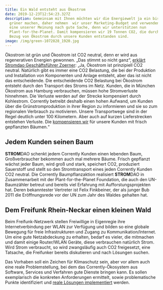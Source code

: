 ```yaml
---
title: Ein Wald entsteht aus Ökostrom
date: 2019-12-23T12:54:23.327Z
description: Gemeinsam mit Ihnen möchten wir die Energiewelt ja ein bisschen
  grüner machen, daher nehmen  wir unser Marketing-Budget und verwenden es für
  eine unserer Meinung nach gute Sache, denn wir unterstützen nun
  Plant-for-the-Planet. Damit kompensieren wir 19 Tonnen CO2, die durch den
  Bezug von Ökostrom durch unsere Kunden entstanden sind.
image: /img/green-1072828_1920.jpg
---
```

Ökostrom ist grün und Ökostrom ist CO2 neutral, denn er wird aus regenerativen Energien gewonnen. „Das stimmt so nicht ganz“, [erklärt Stromdao Geschäftsführer Zoerner](https://blog.stromhaltig.de/2019/12/darum-ist-oekostrom-klimafreundlicher-aber-nicht-klimaneutral/): „Ja, Ökostrom ist prinzipiell CO2 neutral. Natürlich gibt es immer eine CO2 Belastung, die bei der Produktion und Installation von Komponenten und Anlage entsteht, aber das ist nicht das entscheidende. Die entscheidende CO2 Belastung bei Ökostrom entsteht durch den Transport des Stroms im Netz. Kunden, die in München Ökostrom aus Hamburg verbrauchen, müssen hohe Stromverluste hinnehmen. Die Verluste werden auf der Strecke kompensiert durch Kohlestrom. Corrently betreibt deshalb einen hohen Aufwand, um Kunden über die Grünstromproduktion in ihrer Region zu informieren und sie so zum regionalen Verbrauch zu motivieren. Unsere Transportwege sind in der Regel deutlich unter 100 Kilometern. Aber auch auf kurzen Lieferstrecken entstehen Verluste. Die [kompensieren wir](https://corrently.de/co2.html) für unsere Kunden mit frisch gepflanzten Bäumen.“

## Jedem Kunden seinen Baum

**STROM**DAO schenkt jedem Corrently Kunden einen lebenden Baum, Großverbraucher bekommen auch mal mehrere Bäume. Frisch gepflanzt wächst jeder Baum, wird groß und stark, speichert CO2, produziert Sauerstoff und stellt so den Stromtransport eines jeden Corrently Kunden CO2 neutral. Die Corrently Baumpflanzaktion realisiert **STROM**DAO in Zusammenarbeit mit der Plant-for-the-Planet Foundation, die auch den UN-Baumzähler betreut und bereits viel Erfahrung mit Aufforstungsprojekten hat. Deren bekanntester Vertreter ist Felix Finkbeiner, der als junger Bub 2011 die Eröffnungsrede vor der UN zum Jahr des Waldes gehalten hat.

## Dem Freifunk Rhein-Neckar einen kleinen Wald

Beim Freifunk-Netzwerk stellen Freiwillige in Eigenregie ihre Internetverbindung per WLAN zur Verfügung und bilden so eine globale Bewegung für freie Infrastrukturen und Zugang zu Kommunikation/Internet. Um eine gute Netzabdeckung zu erhalten, bedarf es vieler, die mitmachen und damit einige Router/WLAN Geräte, diese verbrauchen natürlich Strom. Wird Strom verbraucht, so wird zwangsläufig auch CO2 freigesetzt, eine Tatsache, die Freifunker bereits diskutieren und nach Lösungen suchen.

Das Vorhaben soll ein Zeichen für Klimaschutz sein, aber vor allem auch eine reale Problemstellung, bei dem das Corrently-Ökosystem aus Software, Services und Verfahren gute Dienste bringen kann. Es sollen exemplarisch die konkreten Anforderungen ermittelt, sowie problematische Punkte identifiziert und [reale Lösungen implementiert](https://corrently.de/co2-ffrn.html) werden.